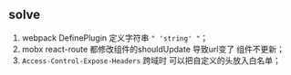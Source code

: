## solve
1. webpack DefinePlugin 定义字符串 `" 'string' "`；
2. mobx react-route 都修改组件的shouldUpdate 导致url变了 组件不更新；
3. `Access-Control-Expose-Headers` 跨域时 可以把自定义的头放入白名单；
